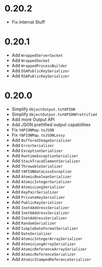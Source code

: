 # 0.20.2

- Fix internal Stuff

# 0.20.1

- Add `WrappedServerSocket`
- Add `WrappedSocket`
- Add `WrappedProcessBuilder`
- Add `DSAPublicKeySerializer`
- Add `RSAPublicKeySerializer`

# 0.20.0

- Simplify `ObjectOutput.toYAPION`
- Simplify `ObjectOutput.toYAPIONPrettified`
- Add more Output API
- Add JSON prettified output capabilities
- Fix `YAPIONMap.toJSON`
- Fix `YAPIONMap.toJSONLossy`
- Add `BufferedImageSerializer`
- Add `ErrorSerializer`
- Add `ExceptionSerializer`
- Add `RuntimeExceptionSerializer`
- Add `StackTraceElementSerializer`
- Add `ThrowableSerializer`
- Add `YAPIONDataLossException`
- Add `AtomicBooleanSerializer`
- Add `AtomicIntegerSerializer`
- Add `AtomicLongSerializer`
- Add `KeyPairSerializer`
- Add `PrivateKeySerializer`
- Add `PublicKeySerializer`
- Add `Inet4AddressSerializer`
- Add `Inet6AddressSerializer`
- Add `InetAddressSerializer`
- Add `RandomSerializer`
- Add `SimpleDateFormatSerializer`
- Add `DateSerializer`
- Add `AtomicIntegerArraySerializer`
- Add `AtomicLongArraySerializer`
- Add `AtomicReferenceArraySerializer`
- Add `AtomicReferenceSerializer`
- Add `AtomicStampedReferenceSerializer`